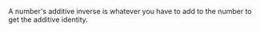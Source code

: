 A number's additive inverse is whatever you have to add to the number to
get the additive identity.
